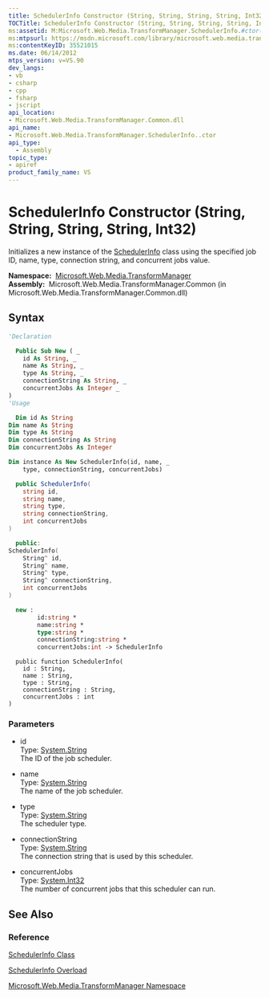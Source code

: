 ```yaml
---
title: SchedulerInfo Constructor (String, String, String, String, Int32) (Microsoft.Web.Media.TransformManager)
TOCTitle: SchedulerInfo Constructor (String, String, String, String, Int32)
ms:assetid: M:Microsoft.Web.Media.TransformManager.SchedulerInfo.#ctor(System.String,System.String,System.String,System.String,System.Int32)
ms:mtpsurl: https://msdn.microsoft.com/library/microsoft.web.media.transformmanager.schedulerinfo.schedulerinfo(v=VS.90)
ms:contentKeyID: 35521015
ms.date: 06/14/2012
mtps_version: v=VS.90
dev_langs:
- vb
- csharp
- cpp
- fsharp
- jscript
api_location:
- Microsoft.Web.Media.TransformManager.Common.dll
api_name:
- Microsoft.Web.Media.TransformManager.SchedulerInfo..ctor
api_type:
  - Assembly
topic_type:
- apiref
product_family_name: VS
---
```


# SchedulerInfo Constructor (String, String, String, String, Int32)

Initializes a new instance of the [SchedulerInfo](schedulerinfo-class-microsoft-web-media-transformmanager.md) class using the specified job ID, name, type, connection string, and concurrent jobs value.

**Namespace:**  [Microsoft.Web.Media.TransformManager](microsoft-web-media-transformmanager-namespace.md)  
**Assembly:**  Microsoft.Web.Media.TransformManager.Common (in Microsoft.Web.Media.TransformManager.Common.dll)

## Syntax

```vb
'Declaration

  Public Sub New ( _
    id As String, _
    name As String, _
    type As String, _
    connectionString As String, _
    concurrentJobs As Integer _
)
'Usage

  Dim id As String
Dim name As String
Dim type As String
Dim connectionString As String
Dim concurrentJobs As Integer

Dim instance As New SchedulerInfo(id, name, _
    type, connectionString, concurrentJobs)
```

```csharp
  public SchedulerInfo(
    string id,
    string name,
    string type,
    string connectionString,
    int concurrentJobs
)
```

```cpp
  public:
SchedulerInfo(
    String^ id, 
    String^ name, 
    String^ type, 
    String^ connectionString, 
    int concurrentJobs
)
```

``` fsharp
  new : 
        id:string * 
        name:string * 
        type:string * 
        connectionString:string * 
        concurrentJobs:int -> SchedulerInfo
```

```jscript
  public function SchedulerInfo(
    id : String, 
    name : String, 
    type : String, 
    connectionString : String, 
    concurrentJobs : int
)
```

### Parameters

  - id  
    Type: [System.String](https://msdn.microsoft.com/library/s1wwdcbf)  
    The ID of the job scheduler.  

<!-- end list -->

  - name  
    Type: [System.String](https://msdn.microsoft.com/library/s1wwdcbf)  
    The name of the job scheduler.  

<!-- end list -->

  - type  
    Type: [System.String](https://msdn.microsoft.com/library/s1wwdcbf)  
    The scheduler type.  

<!-- end list -->

  - connectionString  
    Type: [System.String](https://msdn.microsoft.com/library/s1wwdcbf)  
    The connection string that is used by this scheduler.  

<!-- end list -->

  - concurrentJobs  
    Type: [System.Int32](https://msdn.microsoft.com/library/td2s409d)  
    The number of concurrent jobs that this scheduler can run.  

## See Also

### Reference

[SchedulerInfo Class](schedulerinfo-class-microsoft-web-media-transformmanager.md)

[SchedulerInfo Overload](schedulerinfo-constructor-microsoft-web-media-transformmanager.md)

[Microsoft.Web.Media.TransformManager Namespace](microsoft-web-media-transformmanager-namespace.md)

